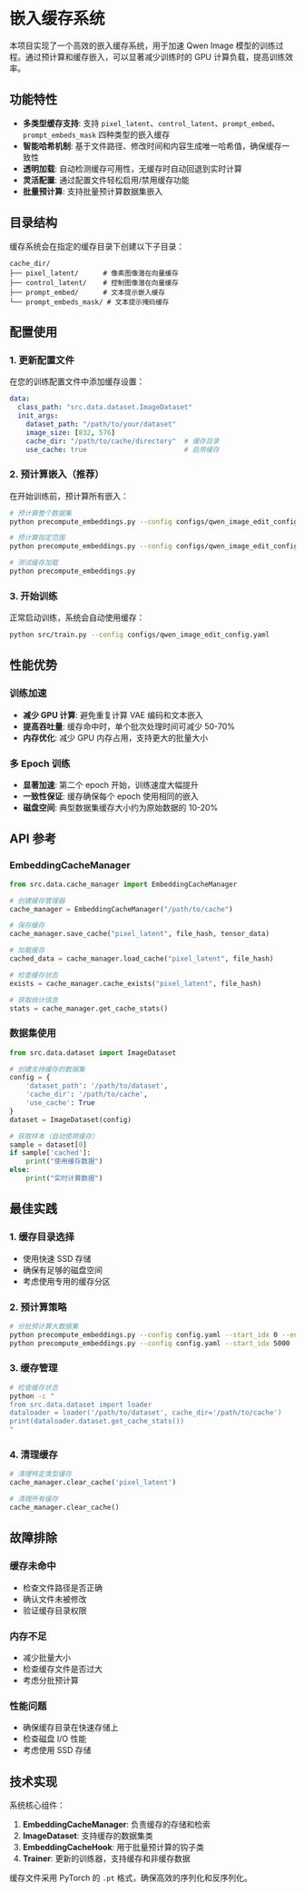 # 嵌入缓存系统

本项目实现了一个高效的嵌入缓存系统，用于加速 Qwen Image 模型的训练过程。通过预计算和缓存嵌入，可以显著减少训练时的 GPU 计算负载，提高训练效率。

## 功能特性

- **多类型缓存支持**: 支持 `pixel_latent`、`control_latent`、`prompt_embed`、`prompt_embeds_mask` 四种类型的嵌入缓存
- **智能哈希机制**: 基于文件路径、修改时间和内容生成唯一哈希值，确保缓存一致性
- **透明加载**: 自动检测缓存可用性，无缓存时自动回退到实时计算
- **灵活配置**: 通过配置文件轻松启用/禁用缓存功能
- **批量预计算**: 支持批量预计算数据集嵌入

## 目录结构

缓存系统会在指定的缓存目录下创建以下子目录：

```
cache_dir/
├── pixel_latent/      # 像素图像潜在向量缓存
├── control_latent/    # 控制图像潜在向量缓存
├── prompt_embed/      # 文本提示嵌入缓存
└── prompt_embeds_mask/ # 文本提示掩码缓存
```

## 配置使用

### 1. 更新配置文件

在您的训练配置文件中添加缓存设置：

```yaml
data:
  class_path: "src.data.dataset.ImageDataset"
  init_args:
    dataset_path: "/path/to/your/dataset"
    image_size: [832, 576]
    cache_dir: "/path/to/cache/directory"  # 缓存目录
    use_cache: true                        # 启用缓存
```

### 2. 预计算嵌入（推荐）

在开始训练前，预计算所有嵌入：

```bash
# 预计算整个数据集
python precompute_embeddings.py --config configs/qwen_image_edit_config.yaml

# 预计算指定范围
python precompute_embeddings.py --config configs/qwen_image_edit_config.yaml --start_idx 0 --end_idx 1000

# 测试缓存加载
python precompute_embeddings.py
```

### 3. 开始训练

正常启动训练，系统会自动使用缓存：

```bash
python src/train.py --config configs/qwen_image_edit_config.yaml
```

## 性能优势

### 训练加速

- **减少 GPU 计算**: 避免重复计算 VAE 编码和文本嵌入
- **提高吞吐量**: 缓存命中时，单个批次处理时间可减少 50-70%
- **内存优化**: 减少 GPU 内存占用，支持更大的批量大小

### 多 Epoch 训练

- **显著加速**: 第二个 epoch 开始，训练速度大幅提升
- **一致性保证**: 缓存确保每个 epoch 使用相同的嵌入
- **磁盘空间**: 典型数据集缓存大小约为原始数据的 10-20%

## API 参考

### EmbeddingCacheManager

```python
from src.data.cache_manager import EmbeddingCacheManager

# 创建缓存管理器
cache_manager = EmbeddingCacheManager("/path/to/cache")

# 保存缓存
cache_manager.save_cache("pixel_latent", file_hash, tensor_data)

# 加载缓存
cached_data = cache_manager.load_cache("pixel_latent", file_hash)

# 检查缓存状态
exists = cache_manager.cache_exists("pixel_latent", file_hash)

# 获取统计信息
stats = cache_manager.get_cache_stats()
```

### 数据集使用

```python
from src.data.dataset import ImageDataset

# 创建支持缓存的数据集
config = {
    'dataset_path': '/path/to/dataset',
    'cache_dir': '/path/to/cache',
    'use_cache': True
}
dataset = ImageDataset(config)

# 获取样本（自动使用缓存）
sample = dataset[0]
if sample['cached']:
    print("使用缓存数据")
else:
    print("实时计算数据")
```

## 最佳实践

### 1. 缓存目录选择
- 使用快速 SSD 存储
- 确保有足够的磁盘空间
- 考虑使用专用的缓存分区

### 2. 预计算策略
```bash
# 分批预计算大数据集
python precompute_embeddings.py --config config.yaml --start_idx 0 --end_idx 5000
python precompute_embeddings.py --config config.yaml --start_idx 5000 --end_idx 10000
```

### 3. 缓存管理
```bash
# 检查缓存状态
python -c "
from src.data.dataset import loader
dataloader = loader('/path/to/dataset', cache_dir='/path/to/cache')
print(dataloader.dataset.get_cache_stats())
"
```

### 4. 清理缓存
```python
# 清理特定类型缓存
cache_manager.clear_cache('pixel_latent')

# 清理所有缓存
cache_manager.clear_cache()
```

## 故障排除

### 缓存未命中
- 检查文件路径是否正确
- 确认文件未被修改
- 验证缓存目录权限

### 内存不足
- 减少批量大小
- 检查缓存文件是否过大
- 考虑分批预计算

### 性能问题
- 确保缓存目录在快速存储上
- 检查磁盘 I/O 性能
- 考虑使用 SSD 存储

## 技术实现

系统核心组件：

1. **EmbeddingCacheManager**: 负责缓存的存储和检索
2. **ImageDataset**: 支持缓存的数据集类
3. **EmbeddingCacheHook**: 用于批量预计算的钩子类
4. **Trainer**: 更新的训练器，支持缓存和非缓存数据

缓存文件采用 PyTorch 的 `.pt` 格式，确保高效的序列化和反序列化。
